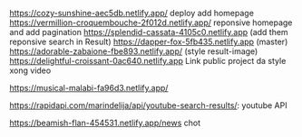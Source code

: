 https://cozy-sunshine-aec5db.netlify.app/   deploy add homepage
https://vermillion-croquembouche-2f012d.netlify.app/    reponsive homepage and add pagination
https://splendid-cassata-4105c0.netlify.app (add them reponsive search in Result)
https://dapper-fox-5fb435.netlify.app (master)
https://adorable-zabaione-fbe893.netlify.app/ (style result-image)
https://delightful-croissant-0ac640.netlify.app     Link public project da style xong video

https://musical-malabi-fa96d3.netlify.app/



https://rapidapi.com/marindelija/api/youtube-search-results/:              youtube API



https://beamish-flan-454531.netlify.app/news  chot
